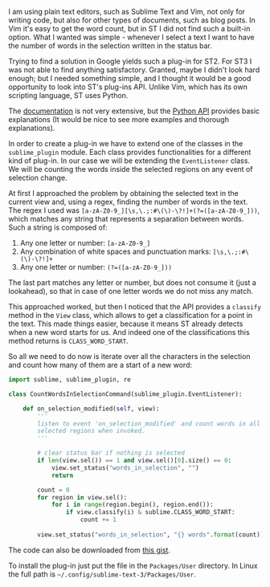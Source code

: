I am using plain text editors, such as Sublime Text and Vim, not only for
writing code, but also for other types of documents, such as blog posts. In Vim
it's easy to get the word count, but in ST I did not find such a built-in
option. What I wanted was simple - whenever I select a text I want to have the
number of words in the selection written in the status bar.

Trying to find a solution in Google yields such a plug-in for ST2. For ST3 I was
not able to find anything satisfactory. Granted, maybe I didn't look hard
enough; but I needed something simple, and I thought it would be a good
opportunity to look into ST's plug-ins API. Unlike Vim, which has its own
scripting language, ST uses Python.

The [documentation][1] is not very extensive, but the [Python API][2] provides
basic explanations (It would be nice to see more examples and thorough
explanations).

In order to create a plug-in we have to extend one of the classes in the
`sublime_plugin` module. Each class provides functionalities for a different
kind of plug-in. In our case we will be extending the `EventListener` class. We
will be counting the words inside the selected regions on any event of selection
change.

At first I approached the problem by obtaining the selected text in the current
view and, using a regex, finding the number of words in the text. The regex I
used was `[a-zA-Z0-9_][\s,\.;:#\(\)-\?!]+(?=([a-zA-Z0-9_]))`, which matches any
string that represents a separation between words. Such a string is composed of:

1.  Any one letter or number: `[a-zA-Z0-9_]`
2.  Any combination of white spaces and punctuation marks: `[\s,\.;:#\(\)-\?!]+`
3.  Any one letter or number: `(?=([a-zA-Z0-9_]))`

The last part matches any letter or number, but does not consume it (just a
lookahead), so that in case of one letter words we do not miss any match.

This approached worked, but then I noticed that the API provides a `classify`
method in the `View` class, which allows to get a classification for a point in
the text. This made things easier, because it means ST already detects when a
new word starts for us. And indeed one of the classifications this method
returns is `CLASS_WORD_START`.

So all we need to do now is iterate over all the characters in the selection and
count how many of them are a start of a new word:

```python
import sublime, sublime_plugin, re

class CountWordsInSelectionCommand(sublime_plugin.EventListener):

    def on_selection_modified(self, view):
        '''
        listen to event 'on_selection_modified' and count words in all
        selected regions when invoked.
        '''

        # clear status bar if nothing is selected
        if len(view.sel()) == 1 and view.sel()[0].size() == 0:
            view.set_status("words_in_selection", "")
            return

        count = 0
        for region in view.sel():
            for i in range(region.begin(), region.end()):
                if view.classify(i) & sublime.CLASS_WORD_START:
                    count += 1
        
        view.set_status("words_in_selection", "{} words".format(count))
```

The code can also be downloaded from [this gist][3].

To install the plug-in just put the file in the `Packages/User` directory. In
Linux the full path is `~/.config/sublime-text-3/Packages/User`.

[1]:http://docs.sublimetext.info/en/latest/extensibility/plugins.html
[2]:https://www.sublimetext.com/docs/3/api_reference.html
[3]:https://gist.github.com/EyalAr/8383050